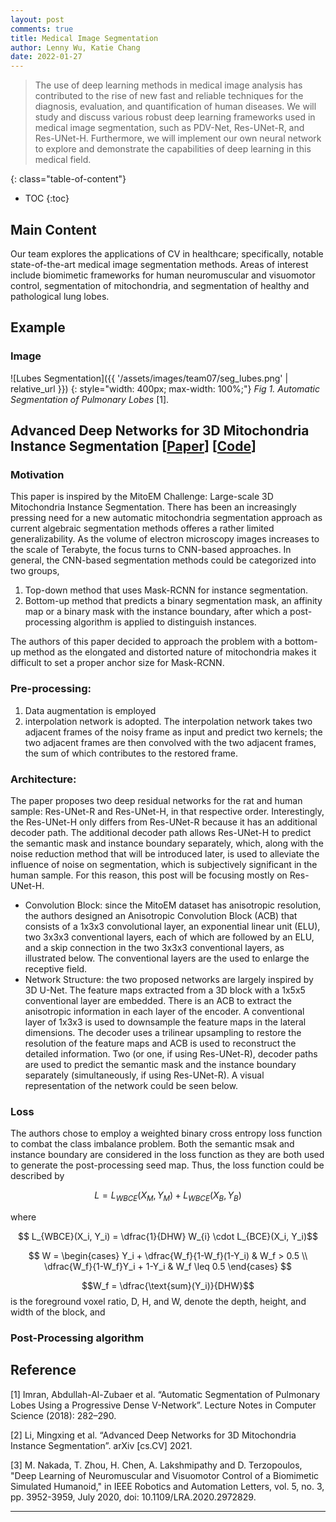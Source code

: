 ```yaml
---
layout: post
comments: true
title: Medical Image Segmentation
author: Lenny Wu, Katie Chang
date: 2022-01-27
---
```



> The use of deep learning methods in medical image analysis has contributed to the rise of new fast and reliable techniques for the diagnosis, evaluation, and quantification of human diseases. We will study and discuss various robust deep learning frameworks used in medical image segmentation, such as PDV-Net, Res-UNet-R, and Res-UNet-H. Furthermore, we will implement our own neural network to explore and demonstrate the capabilities of deep learning in this medical field.


<!--more-->
{: class="table-of-content"}
* TOC
{:toc}

## Main Content
Our team explores the applications of CV in healthcare; specifically, notable state-of-the-art medical image segmentation methods. Areas of interest include biomimetic frameworks for human neuromuscular and visuomotor control, segmentation of mitochondria, and segmentation of healthy and pathological lung lobes.


## Example
### Image

![Lubes Segmentation]({{ '/assets/images/team07/seg_lubes.png' | relative_url }})
{: style="width: 400px; max-width: 100%;"}
*Fig 1. Automatic Segmentation of Pulmonary Lobes* [1].

## Advanced Deep Networks for 3D Mitochondria Instance Segmentation [[Paper](https://arxiv.org/abs/2104.07961)] [[Code](https://github.com/Limingxing00/MitoEM2021-Challenge)] 
### Motivation
This paper is inspired by the MitoEM Challenge: Large-scale 3D Mitochondria Instance Segmentation. There has been an increasingly pressing need for a new automatic mitochondria segmentation approach as current algebraic segmentation methods offeres a rather limited generalizability. As the volume of electron microscopy images increases to the scale of Terabyte, the focus turns to CNN-based approaches. In general, the CNN-based segmentation methods could be categorized into two groups, 
1. Top-down method that uses Mask-RCNN for instance segmentation. 
2. Bottom-up method that predicts a binary segmentation mask, an affinity map or a binary mask with the instance boundary, after which a post-processing algorithm is applied to distinguish instances. 

The authors of this paper decided to approach the problem with a bottom-up method as the elongated and distorted nature of mitochondria makes it difficult to set a proper anchor size for Mask-RCNN.

### Pre-processing:
1. Data augmentation is employed
2. interpolation network is adopted. The interpolation network takes two adjacent frames of the noisy frame as input and predict two kernels; the two adjacent frames are then convolved with the two adjacent frames, the sum of which contributes to the restored frame.

### Architecture:
The paper proposes two deep residual networks for the rat and human sample: Res-UNet-R and Res-UNet-H, in that respective order. Interestingly, the Res-UNet-H only differs from Res-UNet-R because it has an additional decoder path. The additional decoder path allows Res-UNet-H to predict the semantic mask and instance boundary separately, which, along with the noise reduction method that will be introduced later, is used to alleviate the influence of noise on segmentation, which is subjectively significant in the human sample. For this reason, this post will be focusing mostly on Res-UNet-H. 
- Convolution Block: since the MitoEM dataset has anisotropic resolution, the authors designed an Anisotropic Convolution Block (ACB) that consists of a 1x3x3 convolutional layer, an exponential linear unit (ELU), two 3x3x3 conventional layers, each of which are followed by an ELU, and a skip connection in the two 3x3x3 conventional layers, as illustrated below. The conventional layers are the used to enlarge the receptive field.
- Network Structure: the two proposed networks are largely inspired by 3D U-Net. The feature maps extracted from a 3D block with a 1x5x5 conventional layer are embedded. There is an ACB to extract the anisotropic information in each layer of the encoder. A conventional layer of 1x3x3 is used to downsample the feature maps in the lateral dimensions. The decoder uses a trilinear upsampling to restore the resolution of the feature maps and ACB is used to reconstruct the detailed information. Two (or one, if using Res-UNet-R), decoder paths are used to predict the semantic mask and the instance boundary separately (simultaneously, if using Res-UNet-R). A visual representation of the network could be seen below.

### Loss
The authors chose to employ a weighted binary cross entropy loss function to combat the class imbalance problem. Both the semantic msak and instance boundary are considered in the loss function as they are both used to generate the post-processing seed map. Thus, the loss function could be described by

$$ L = L_{WBCE}(X_M, Y_M) + L_{WBCE}(X_B, Y_B) $$ 

where 

$$ L_{WBCE}(X_i, Y_i) = \dfrac{1}{DHW} W_{i} \cdot L_{BCE}(X_i, Y_i)$$

$$
W = \begin{cases} 
      Y_i + \dfrac{W_f}{1-W_f}(1-Y_i) & W_f > 0.5 \\
      \dfrac{W_f}{1-W_f}Y_i + 1-Y_i & W_f \leq 0.5
   \end{cases}
$$

$$W_f = \dfrac{\text{sum}(Y_i)}{DHW}$$ is the foreground voxel ratio, D, H, and W, denote the depth, height, and width of the block, and 


### Post-Processing algorithm


<!-- ### Keywords
- Mask-RCNN
- 3D U-Net
- foreground voxel ratio
- Anisotropic?
- semantic mask?
- instance boundary? -->

## Reference
[1] Imran, Abdullah-Al-Zubaer et al. “Automatic Segmentation of Pulmonary Lobes Using a Progressive Dense V-Network”. Lecture Notes in Computer Science (2018): 282–290.

[2] Li, Mingxing et al. “Advanced Deep Networks for 3D Mitochondria Instance Segmentation”. arXiv [cs.CV] 2021. 

[3] M. Nakada, T. Zhou, H. Chen, A. Lakshmipathy and D. Terzopoulos, "Deep Learning of Neuromuscular and Visuomotor Control of a Biomimetic Simulated Humanoid," in IEEE Robotics and Automation Letters, vol. 5, no. 3, pp. 3952-3959, July 2020, doi: 10.1109/LRA.2020.2972829.

---
